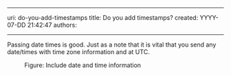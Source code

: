 

---
uri: do-you-add-timestamps
title: Do you add timestamps?
created: YYYY-07-DD 21:42:47
authors:

---




<span class='intro'> <p>Passing date times is good. Just as a note that it is vital that you send any date/times with time zone information and at UTC.</p> </span>

<dl class="image"><dt><img src="/PublishingImages/timestamps.jpg" alt="" /></dt><dd>Figure&#58; Include date and time information</dd></dl>


